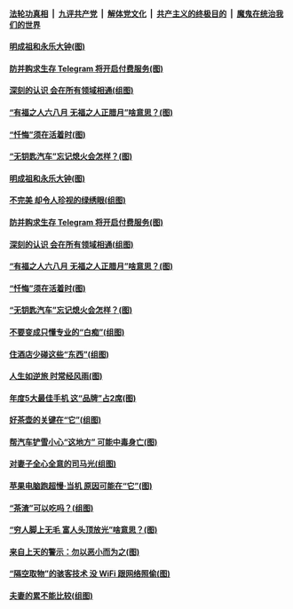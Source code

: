 

####  [法轮功真相](../../../../basic/blob/master/README.md?t=12261103) &nbsp;|&nbsp; [九评共产党](../../../../9ping.md/blob/master/README.md?t=12261103) &nbsp;|&nbsp; [解体党文化](../../../../jtdwh.md/blob/master/README.md?t=12261103)  &nbsp;|&nbsp; [共产主义的终极目的](../../../../gczydzjmd.md/blob/master/README.md?t=12261103) &nbsp;|&nbsp; [魔鬼在统治我们的世界](../../../../mgztzwmdsj.md/blob/master/README.md?t=12261103) 

#### [明成祖和永乐大钟(图)](../pages/p8/956938.md?t=12261103) 

#### [防并购求生存 Telegram 将开启付费服务(图)](../pages/p8/957004.md?t=12261103) 

#### [深刻的认识 会在所有领域相通(组图)](../pages/p8/956998.md?t=12261103) 

#### [“有福之人六八月 无福之人正腊月”啥意思？(图)](../pages/p8/956910.md?t=12261103) 

#### [“忏悔”须在活着时(图)](../pages/p8/956717.md?t=12261103) 

#### [“无钥匙汽车”忘记熄火会怎样？(图)](../pages/p8/956904.md?t=12261103) 

#### [明成祖和永乐大钟(图)](../pages/p8/956938.md?t=12261103) 

#### [不完美 却令人珍视的绿绣眼(组图)](../pages/p8/957014.md?t=12261103) 

#### [防并购求生存 Telegram 将开启付费服务(图)](../pages/p8/957004.md?t=12261103) 

#### [深刻的认识 会在所有领域相通(组图)](../pages/p8/956998.md?t=12261103) 

#### [“有福之人六八月 无福之人正腊月”啥意思？(图)](../pages/p8/956910.md?t=12261103) 

#### [“忏悔”须在活着时(图)](../pages/p8/956717.md?t=12261103) 

#### [“无钥匙汽车”忘记熄火会怎样？(图)](../pages/p8/956904.md?t=12261103) 

#### [不要变成只懂专业的“白痴”(组图)](../pages/p8/956890.md?t=12261103) 

#### [住酒店少碰这些“东西”(组图)](../pages/p8/956887.md?t=12261103) 

#### [人生如逆旅 时常经风雨(图)](../pages/p8/956704.md?t=12261103) 

#### [年度5大最佳手机 这“品牌”占2席(图)](../pages/p8/956783.md?t=12261103) 

#### [好茶壶的关键在“它”(组图)](../pages/p8/955764.md?t=12261103) 

#### [帮汽车铲雪小心“这地方” 可能中毒身亡(图)](../pages/p8/956700.md?t=12261103) 

#### [对妻子全心全意的司马光(组图)](../pages/p8/956190.md?t=12261103) 

#### [苹果电脑跑超慢‧当机 原因可能在“它”(图)](../pages/p8/956660.md?t=12261103) 

#### [“茶渣”可以吃吗？(组图)](../pages/p8/955763.md?t=12261103) 

#### [“穷人脚上无毛 富人头顶放光”啥意思？(图)](../pages/p8/956638.md?t=12261103) 

#### [来自上天的警示：勿以恶小而为之(图)](../pages/p8/955936.md?t=12261103) 

#### [“隔空取物”的骇客技术 没 WiFi 跟网络照偷(图)](../pages/p8/956552.md?t=12261103) 

#### [夫妻的累不能比较(组图)](../pages/p8/955756.md?t=12261103) 

